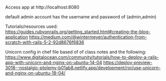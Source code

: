 
Access app at http://localhost:8080

default admin account has the username and password of (admin,admin)




Tutorials/resources used:
https://guides.rubyonrails.org/getting_started.html#creating-the-blog-application
https://medium.com/@wintermeyer/authentication-from-scratch-with-rails-5-2-92d8676f6836

Unicorn config in chef file based of of class notes and the following:
https://www.digitalocean.com/community/tutorials/how-to-deploy-a-rails-app-with-unicorn-and-nginx-on-ubuntu-14-04
https://deploy-preview-3018--nostalgic-ptolemy-b01ab8.netlify.app/development/ror/use-unicorn-and-nginx-on-ubuntu-18-04/